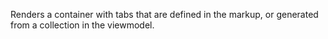 Renders a container with tabs that are defined in the markup, or generated from a collection in the viewmodel.